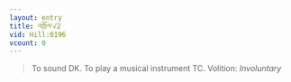 ```yaml
---
layout: entry
title: འཁྲོལ་√2
vid: Hill:0196
vcount: 0
---
```

> To sound DK\. To play a musical instrument TC\.
> Volition: _Involuntary_


